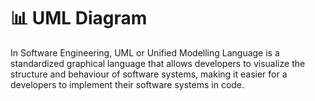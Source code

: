 # 📊 UML Diagram

In Software Engineering, UML or Unified Modelling Language is a standardized graphical language that allows developers to visualize the structure and behaviour of software systems, making it easier for a developers to implement their software systems in code. 
